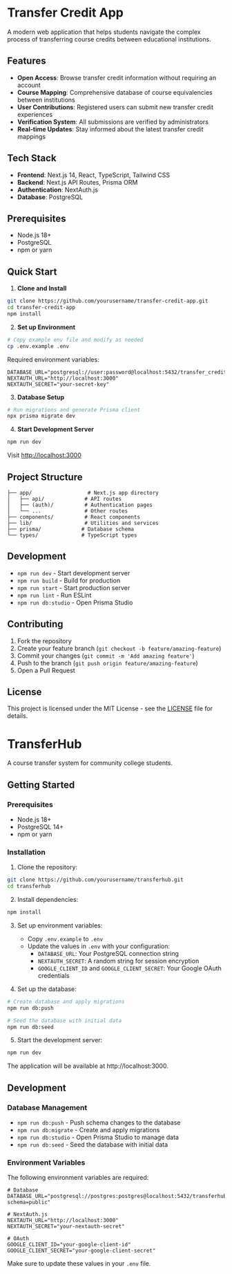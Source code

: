 # Transfer Credit App

A modern web application that helps students navigate the complex process of transferring course credits between educational institutions.

## Features

- **Open Access**: Browse transfer credit information without requiring an account
- **Course Mapping**: Comprehensive database of course equivalencies between institutions
- **User Contributions**: Registered users can submit new transfer credit experiences
- **Verification System**: All submissions are verified by administrators
- **Real-time Updates**: Stay informed about the latest transfer credit mappings

## Tech Stack

- **Frontend**: Next.js 14, React, TypeScript, Tailwind CSS
- **Backend**: Next.js API Routes, Prisma ORM
- **Authentication**: NextAuth.js
- **Database**: PostgreSQL

## Prerequisites

- Node.js 18+
- PostgreSQL
- npm or yarn

## Quick Start

1. **Clone and Install**
```bash
git clone https://github.com/yourusername/transfer-credit-app.git
cd transfer-credit-app
npm install
```

2. **Set up Environment**
```bash
# Copy example env file and modify as needed
cp .env.example .env
```

Required environment variables:
```env
DATABASE_URL="postgresql://user:password@localhost:5432/transfer_credit_db"
NEXTAUTH_URL="http://localhost:3000"
NEXTAUTH_SECRET="your-secret-key"
```

3. **Database Setup**
```bash
# Run migrations and generate Prisma client
npx prisma migrate dev
```

4. **Start Development Server**
```bash
npm run dev
```

Visit [http://localhost:3000](http://localhost:3000)

## Project Structure

```
├── app/                  # Next.js app directory
│   ├── api/             # API routes
│   ├── (auth)/          # Authentication pages
│   └── ...              # Other routes
├── components/          # React components
├── lib/                 # Utilities and services
├── prisma/             # Database schema
└── types/              # TypeScript types
```

## Development

- `npm run dev` - Start development server
- `npm run build` - Build for production
- `npm run start` - Start production server
- `npm run lint` - Run ESLint
- `npm run db:studio` - Open Prisma Studio

## Contributing

1. Fork the repository
2. Create your feature branch (`git checkout -b feature/amazing-feature`)
3. Commit your changes (`git commit -m 'Add amazing feature'`)
4. Push to the branch (`git push origin feature/amazing-feature`)
5. Open a Pull Request

## License

This project is licensed under the MIT License - see the [LICENSE](LICENSE) file for details.

# TransferHub

A course transfer system for community college students.

## Getting Started

### Prerequisites

- Node.js 18+
- PostgreSQL 14+
- npm or yarn

### Installation

1. Clone the repository:
```bash
git clone https://github.com/yourusername/transferhub.git
cd transferhub
```

2. Install dependencies:
```bash
npm install
```

3. Set up environment variables:
   - Copy `.env.example` to `.env`
   - Update the values in `.env` with your configuration:
     - `DATABASE_URL`: Your PostgreSQL connection string
     - `NEXTAUTH_SECRET`: A random string for session encryption
     - `GOOGLE_CLIENT_ID` and `GOOGLE_CLIENT_SECRET`: Your Google OAuth credentials

4. Set up the database:
```bash
# Create database and apply migrations
npm run db:push

# Seed the database with initial data
npm run db:seed
```

5. Start the development server:
```bash
npm run dev
```

The application will be available at http://localhost:3000.

## Development

### Database Management

- `npm run db:push` - Push schema changes to the database
- `npm run db:migrate` - Create and apply migrations
- `npm run db:studio` - Open Prisma Studio to manage data
- `npm run db:seed` - Seed the database with initial data

### Environment Variables

The following environment variables are required:

```env
# Database
DATABASE_URL="postgresql://postgres:postgres@localhost:5432/transferhub?schema=public"

# NextAuth.js
NEXTAUTH_URL="http://localhost:3000"
NEXTAUTH_SECRET="your-nextauth-secret"

# OAuth
GOOGLE_CLIENT_ID="your-google-client-id"
GOOGLE_CLIENT_SECRET="your-google-client-secret"
```

Make sure to update these values in your `.env` file.
